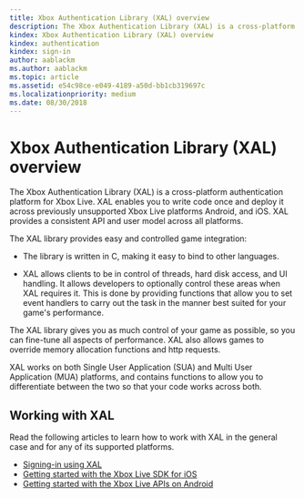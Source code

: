 ```yaml
---
title: Xbox Authentication Library (XAL) overview
description: The Xbox Authentication Library (XAL) is a cross-platform authentication platform for Android and iOS.
kindex: Xbox Authentication Library (XAL) overview
kindex: authentication
kindex: sign-in
author: aablackm
ms.author: aablackm
ms.topic: article
ms.assetid: e54c98ce-e049-4189-a50d-bb1cb319697c
ms.localizationpriority: medium
ms.date: 08/30/2018
---
```


# Xbox Authentication Library (XAL) overview

The Xbox Authentication Library (XAL) is a cross-platform authentication platform for Xbox Live.
XAL enables you to write code once and deploy it across previously unsupported Xbox Live platforms Android, and iOS.
XAL provides a consistent API and user model across all platforms.

The XAL library provides easy and controlled game integration:

* The library is written in C, making it easy to bind to other languages.

* XAL allows clients to be in control of threads, hard disk access, and UI handling.
  It allows developers to optionally control these areas when XAL requires it.
  This is done by providing functions that allow you to set event handlers to carry out the task in the manner best suited for your game's performance.

The XAL library gives you as much control of your game as possible, so you can fine-tune all aspects of performance.
XAL also allows games to override memory allocation functions and http requests.

XAL works on both Single User Application (SUA) and Multi User Application (MUA) platforms, and contains functions to allow you to differentiate between the two so that your code works across both.


## Working with XAL

Read the following articles to learn how to work with XAL in the general case and for any of its supported platforms.
* [Signing-in using XAL](live-xal-sign-in.md)
* [Getting started with the Xbox Live SDK for iOS](../../../../get-started/setup-ide/managed-partners/xcode-ios/other/live-ios-get-started-xsapi.md)
* [Getting started with the Xbox Live APIs on Android](../../../../get-started/setup-ide/managed-partners/astudio-android/other/live-android-get-started-xsapi.md)
